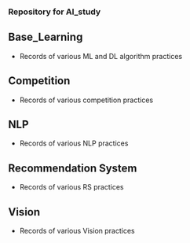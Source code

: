 ### Repository for AI_study

## Base_Learning
- Records of various ML and DL algorithm practices  

## Competition
- Records of various competition practices  

## NLP
- Records of various NLP practices  

## Recommendation System
- Records of various RS practices  

## Vision
- Records of various Vision practices  

